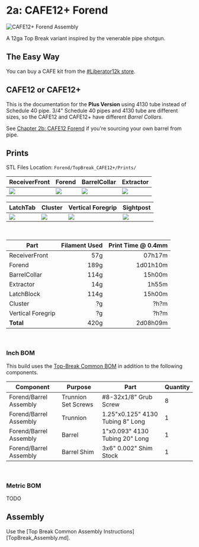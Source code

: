 # 2a: CAFE12+ Forend
![CAFE12+ Forend Assembly](TopBreak_CAFE12+/Assembly_htmldoc.jpg)

A 12ga Top Break variant inspired by the venerable pipe shotgun.

## The Easy Way
You can buy a CAFE kit from the [\#Liberator12k store](https://liberator12k.com/store/).

## CAFE12 or CAFE12+
This is the documentation for the **Plus Version** using 4130 tube instead of
Schedule 40 pipe. 3/4" Schedule 40 pipes and 4130 tube are different sizes,
so the CAFE12 and CAFE12+ have different *Barrel Collars*.

See [Chapter 2b: CAFE12 Forend](TopBreak_CAFE12.md) if you're sourcing your
own barrel from pipe.

<!-- NEW PAGE -->
## Prints
STL Files Location: `Forend/TopBreak_CAFE12+/Prints/`

|ReceiverFront|Forend|BarrelCollar|Extractor|
|-|-|-|-|
|![](TopBreak_CAFE12+/Prints/ReceiverFront_thumb.jpg)|![](TopBreak_CAFE12+/Prints/Forend_thumb.jpg)|![](TopBreak_CAFE12+/Prints/BarrelCollar_thumb.jpg)|![](TopBreak_CAFE12+/Prints/Extractor_thumb.jpg)|

|LatchTab|Cluster|Vertical Foregrip|Sightpost|
|-|-|-|-|
|![](TopBreak_CAFE12+/Prints/LatchTab_thumb.jpg)|![](TopBreak_CAFE12+/Prints/Cluster_thumb.jpg)|![](TopBreak_CAFE12+/Prints/VerticalForegrip_thumb.jpg)|![](TopBreak_CAFE12+/Prints/Sightpost_thumb.jpg)|
<br/>

| Part              | Filament Used | Print Time @ 0.4mm |
|-------------------|-------------: |------------------: |
| ReceiverFront     | 57g           |             07h17m |
| Forend            | 189g          |           1d01h10m |
| BarrelCollar      | 114g          |             15h00m |
| Extractor         | 14g           |              1h55m |
| LatchBlock        | 114g          |             15h00m |
| Cluster           | ?g            |               ?h?m |
| Vertical Foregrip | ?g            |               ?h?m |
| **Total**         | 420g          |           2d08h09m |
<br/>

<!-- NEW PAGE -->
### Inch BOM
This build uses the [Top-Break Common BOM](TopBreak_BOM.md) in addition to the following components.

| Component                | Purpose                | Part                              | Quantity |
|--------------------------|------------------------|-----------------------------------|----------|
| Forend/Barrel Assembly   | Trunnion Set Screws    | #8-32x1/8" Grub Screw             | 8        |
| Forend/Barrel Assembly   | Trunnion               | 1.25"x0.125" 4130 Tubing 8" Long  | 1        |
| Forend/Barrel Assembly   | Barrel                 | 1"x0.093" 4130 Tubing 20" Long    | 1        |
| Forend/Barrel Assembly   | Barrel Shim            | 3x6" 0.002" Shim Stock            | 1        |
<br/>

### Metric BOM
TODO

## Assembly
Use the [Top Break Common Assembly Instructions][TopBreak_Assembly.md].
